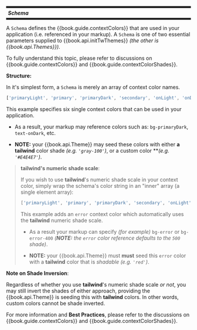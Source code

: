 <h5 style="margin: 10px 0px; border-width: 5px 0px; padding: 5px; border-style: solid;">
Schema
</h5>

A `Schema` defines the {{book.guide.contextColors}} that are used in
your application (i.e. referenced in your markup).  A `Schema` is one
of two essential parameters supplied to {{book.api.initTwThemes}}
_(the other is {{book.api.Themes}})_.

To fully understand this topic, please refer to discussions on
{{book.guide.contextColors}} and {{book.guide.contextColorShades}}.

**Structure:**

In it's simplest form, a `Schema` is merely an array of context color
names.

```js
['primaryLight', 'primary', 'primaryDark', 'secondary', 'onLight', 'onDark']
```

This example specifies six single context colors that can be used in
your application.

- As a result, your markup may reference colors such as:
  `bg-primaryDark`, `text-onDark`, etc.

- **NOTE:** your {{book.api.Theme}} may seed these colors with either
  **a tailwind** color shade _(e.g. `'gray-100'`)_, or a custom color
  **_(e.g. `'#E4E4E7'`)_.


> **tailwind's numeric shade scale**:
> 
> If you wish to use **tailwind**'s numeric shade scale in your context
> color, simply wrap the schema's color string in an "inner" array (a
> single element array):
> 
> ```js
> ['primaryLight', 'primary', 'primaryDark', 'secondary', 'onLight', 'onDark', ['error']]
> ```
> 
> This example adds an `error` context color which automatically uses
> the **tailwind** numeric shade scale.
> 
> - As a result your markup can specify _(for example)_ `bg-error` or
>   `bg-error-400` _(**NOTE:** the `error` color reference defaults to the `500`
>   shade)_.
> 
> - **NOTE:** your {{book.api.Theme}} must **must** seed this `error` color with a
>   **tailwind** color that is _shadable_ _(e.g. `'red'`)_.

**Note on Shade Inversion**: 

Regardless of whether you use **tailwind**'s numeric shade scale _or
not_, you may still invert the shades of either approach, providing
the {{book.api.Theme}} is seeding this with **tailwind** colors.  In
other words, custom colors cannot be shade inverted.

For more information and **Best Practices**, please refer to the
discussions on {{book.guide.contextColors}} and
{{book.guide.contextColorShades}}.

